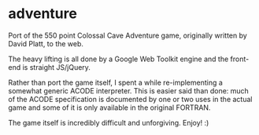 adventure
=========

Port of the 550 point Colossal Cave Adventure game, originally written by David Platt, to the web.

The heavy lifting is all done by a Google Web Toolkit engine and the front-end is straight JS/jQuery.

Rather than port the game itself, I spent a while re-implementing a somewhat generic ACODE interpreter. This is easier said than done: much of the ACODE specification is documented by one or two uses in the actual game and some of it is only available in the original FORTRAN.

The game itself is incredibly difficult and unforgiving. Enjoy! :)
